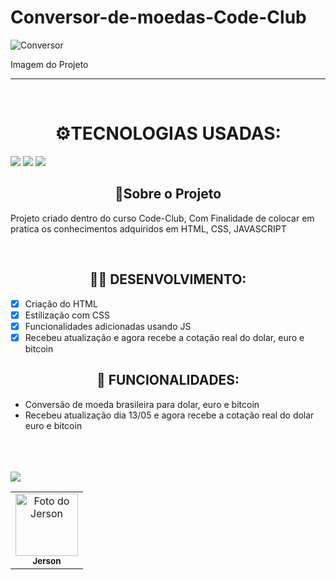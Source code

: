 # Conversor-de-moedas-Code-Club

![Conversor](https://user-images.githubusercontent.com/93807470/167041827-3f83be93-f31b-4ce0-b312-e23872eed627.png)
<p>Imagem do Projeto</p>

----------------
<br>

<h1 align="center">⚙️TECNOLOGIAS USADAS:</h1>
<a href="#"><img src="https://img.shields.io/badge/HTML5-E34F26?style=for-the-badge&logo=html5&logoColor=white"></a>
<a href="#"><img src="https://img.shields.io/badge/CSS3-1572B6?style=for-the-badge&logo=css3&logoColor=white"></a>
<a href="#"><img src="https://img.shields.io/badge/JavaScript-323330?style=for-the-badge&logo=javascript&logoColor=F7DF1E"></a>


<h2 align="center"><b>📝Sobre o Projeto</b></h2>

<p> Projeto criado dentro do curso Code-Club, Com Finalidade de colocar em pratica os conhecimentos adquiridos em HTML, CSS, JAVASCRIPT</p>


<br>

<h2 align="center">👨‍💻 DESENVOLVIMENTO:</h2>

- [x] Criação do HTML
- [x] Estilização com CSS    
- [x] Funcionalidades adicionadas usando JS
- [x] Recebeu atualização e agora recebe a cotação real do dolar, euro  e bitcoin

<h2 align="center">🤖 FUNCIONALIDADES:</h2>

* Conversão de moeda brasileira para dolar, euro e bitcoin
* Recebeu atualização dia 13/05 e agora recebe a cotação real do dolar euro e bitcoin
<br>

 <table>
  <tr>
    <td align="center">
      <a href="https://www.linkedin.com/in/jerson-de-carvalho-da-silveira-04815522a/">
        <img src="https://avatars3.githubusercontent.com/u/31936044" width="100px;" alt="Foto do Jerson"/>
       </a><br>
        <sub>
          <b>Jerson</b>
        </sub>
      </a>
    </td>
   
   <br>
   <br>
   
<a href="https://www.linkedin.com/in/jerson-de-carvalho-da-silveira-04815522a/">
  <img src="https://img.shields.io/badge/LinkedIn-0077B5?style=for-the-badge&logo=linkedin&logoColor=white">  



